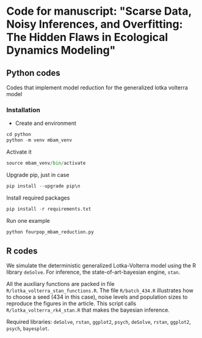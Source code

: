 # Code for manuscript: "Scarse Data, Noisy Inferences, and Overfitting: The Hidden Flaws in Ecological Dynamics Modeling" 

## Python codes
Codes that implement model reduction for the generalized lotka volterra model

### Installation
- Create and environment
```python
cd python
python -m venv mbam_venv
```
Activate it
```python
source mbam_venv/bin/activate
```
Upgrade pip, just in case
```python
pip install --upgrade pip\n
```
Install required packages
```python
pip install -r requirements.txt
```
Run one example
```python
python fourpop_mbam_reduction.py
```

## R codes

We simulate the deterministic generalized Lotka-Volterra model using the R library `deSolve`. For inference, the state-of-art-bayesian engine, `stan`.

All the auxiliary functions are packed in file `R/lotka_volterra_stan_functions.R`. The file `R/batch_434.R` illustrates how to choose a seed (434 in this case), noise levels and population sizes to reproduce the figures in the article. This script calls `R/lotka_volterra_rk4_stan.R` that makes the bayesian inference.

Required libraries: `deSolve`, `rstan`, `ggplot2`, `psych`, `deSolve`, `rstan`, `ggplot2`, `psych`, `bayesplot`. 


